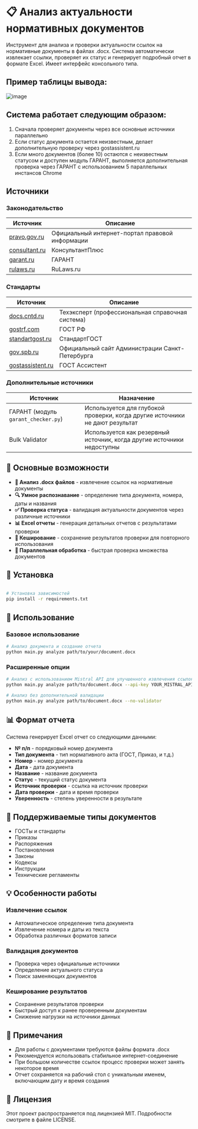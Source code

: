 # 📋 Анализ актуальности нормативных документов

Инструмент для анализа и проверки актуальности ссылок на нормативные документы в файлах .docx. Система автоматически извлекает ссылки, проверяет их статус и генерирует подробный отчет в формате Excel. Имеет интерфейс консольного типа.

## Пример таблицы вывода: 
![image](https://github.com/user-attachments/assets/2421c99e-d126-4c12-bd70-28163545899d)


## Система работает следующим образом:
1. Сначала проверяет документы через все основные источники параллельно
2. Если статус документа остается неизвестным, делает дополнительную проверку через gostassistent.ru
3. Если много документов (более 10) остаются с неизвестным статусом и доступен модуль ГАРАНТ, выполняется дополнительная проверка через ГАРАНТ с использованием 5 параллельных инстансов Chrome

## Источники
### Законодательство

| Источник        | Описание                                          |
|-----------------|---------------------------------------------------|
| [pravo.gov.ru](https://pravo.gov.ru)      | Официальный интернет-портал правовой информации       |
| [consultant.ru](https://www.consultant.ru) | КонсультантПлюс                                      |
| [garant.ru](https://www.garant.ru)        | ГАРАНТ                                               |
| [rulaws.ru](https://www.rulaws.ru)        | RuLaws.ru                                            |

### Стандарты

| Источник             | Описание                                                       |
|----------------------|----------------------------------------------------------------|
| [docs.cntd.ru](https://docs.cntd.ru)         | Техэксперт (профессиональная справочная система)         |
| [gostrf.com](https://gostrf.com)             | ГОСТ РФ                                                  |
| [standartgost.ru](https://standartgost.ru)   | СтандартГОСТ                                             |
| [gov.spb.ru](https://www.gov.spb.ru)         | Официальный сайт Администрации Санкт-Петербурга          |
| [gostassistent.ru](https://gostassistent.ru) | ГОСТ Ассистент                                           |

### Дополнительные источники

| Источник         | Назначение                                                                 |
|------------------|----------------------------------------------------------------------------|
| ГАРАНТ (модуль `garant_checker.py`) | Используется для глубокой проверки, когда другие источники не дают результат |
| Bulk Validator   | Используется как резервный источник, когда другие источники недоступны     |


## 🌟 Основные возможности

- **📄 Анализ .docx файлов** - извлечение ссылок на нормативные документы
- **🔍 Умное распознавание** - определение типа документа, номера, даты и названия
- **✅ Проверка статуса** - валидация актуальности документов через различные источники
- **📊 Excel отчеты** - генерация детальных отчетов с результатами проверки
- **💾 Кеширование** - сохранение результатов проверки для повторного использования
- **🚀 Параллельная обработка** - быстрая проверка множества документов


## 🚀 Установка

```bash

# Установка зависимостей
pip install -r requirements.txt
```

## 📖 Использование

### Базовое использование

```bash
# Анализ документа и создание отчета
python main.py analyze path/to/your/document.docx
```

### Расширенные опции

```bash
# Анализ с использованием Mistral API для улучшенного извлечения ссылок
python main.py analyze path/to/document.docx --api-key YOUR_MISTRAL_API_KEY

# Анализ без дополнительной валидации
python main.py analyze path/to/document.docx --no-validator
```

## 📊 Формат отчета

Система генерирует Excel отчет со следующими данными:

- **№ п/п** - порядковый номер документа
- **Тип документа** - тип нормативного акта (ГОСТ, Приказ, и т.д.)
- **Номер** - номер документа
- **Дата** - дата документа
- **Название** - название документа
- **Статус** - текущий статус документа
- **Источник проверки** - ссылка на источник проверки
- **Дата проверки** - дата и время проверки
- **Уверенность** - степень уверенности в результате

## 🔧 Поддерживаемые типы документов

- ГОСТы и стандарты
- Приказы
- Распоряжения
- Постановления
- Законы
- Кодексы
- Инструкции
- Технические регламенты

## 💡 Особенности работы

### Извлечение ссылок
- Автоматическое определение типа документа
- Извлечение номера и даты из текста
- Обработка различных форматов записи

### Валидация документов
- Проверка через официальные источники
- Определение актуального статуса
- Поиск заменяющих документов

### Кеширование результатов
- Сохранение результатов проверки
- Быстрый доступ к ранее проверенным документам
- Снижение нагрузки на источники данных

## 📝 Примечания

- Для работы с документами требуются файлы формата .docx
- Рекомендуется использовать стабильное интернет-соединение
- При большом количестве ссылок процесс проверки может занять некоторое время
- Отчет сохраняется на рабочий стол с уникальным именем, включающим дату и время создания


## 📄 Лицензия

Этот проект распространяется под лицензией MIT. Подробности смотрите в файле LICENSE. 
